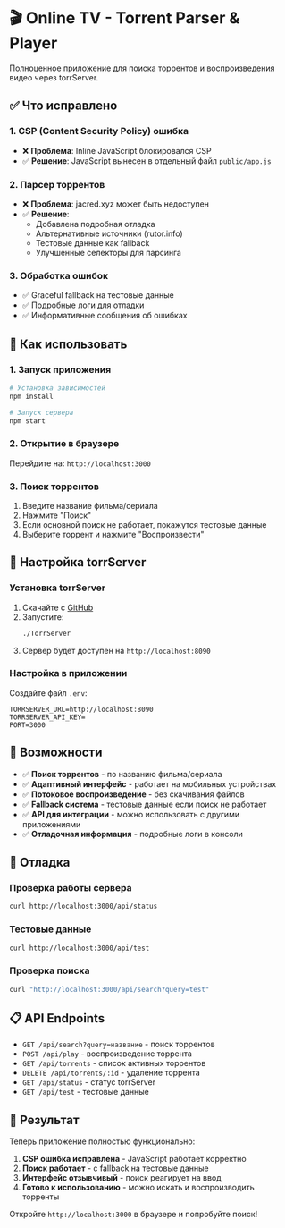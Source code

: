 # 🎬 Online TV - Torrent Parser & Player

Полноценное приложение для поиска торрентов и воспроизведения видео через torrServer.

## ✅ Что исправлено

### 1. **CSP (Content Security Policy) ошибка**
- ❌ **Проблема**: Inline JavaScript блокировался CSP
- ✅ **Решение**: JavaScript вынесен в отдельный файл `public/app.js`

### 2. **Парсер торрентов**
- ❌ **Проблема**: jacred.xyz может быть недоступен
- ✅ **Решение**: 
  - Добавлена подробная отладка
  - Альтернативные источники (rutor.info)
  - Тестовые данные как fallback
  - Улучшенные селекторы для парсинга

### 3. **Обработка ошибок**
- ✅ Graceful fallback на тестовые данные
- ✅ Подробные логи для отладки
- ✅ Информативные сообщения об ошибках

## 🚀 Как использовать

### 1. Запуск приложения
```bash
# Установка зависимостей
npm install

# Запуск сервера
npm start
```

### 2. Открытие в браузере
Перейдите на: `http://localhost:3000`

### 3. Поиск торрентов
1. Введите название фильма/сериала
2. Нажмите "Поиск"
3. Если основной поиск не работает, покажутся тестовые данные
4. Выберите торрент и нажмите "Воспроизвести"

## 🔧 Настройка torrServer

### Установка torrServer
1. Скачайте с [GitHub](https://github.com/YouROK/TorrServer)
2. Запустите:
   ```bash
   ./TorrServer
   ```
3. Сервер будет доступен на `http://localhost:8090`

### Настройка в приложении
Создайте файл `.env`:
```
TORRSERVER_URL=http://localhost:8090
TORRSERVER_API_KEY=
PORT=3000
```

## 📱 Возможности

- ✅ **Поиск торрентов** - по названию фильма/сериала
- ✅ **Адаптивный интерфейс** - работает на мобильных устройствах
- ✅ **Потоковое воспроизведение** - без скачивания файлов
- ✅ **Fallback система** - тестовые данные если поиск не работает
- ✅ **API для интеграции** - можно использовать с другими приложениями
- ✅ **Отладочная информация** - подробные логи в консоли

## 🐛 Отладка

### Проверка работы сервера
```bash
curl http://localhost:3000/api/status
```

### Тестовые данные
```bash
curl http://localhost:3000/api/test
```

### Проверка поиска
```bash
curl "http://localhost:3000/api/search?query=test"
```

## 📋 API Endpoints

- `GET /api/search?query=название` - поиск торрентов
- `POST /api/play` - воспроизведение торрента
- `GET /api/torrents` - список активных торрентов
- `DELETE /api/torrents/:id` - удаление торрента
- `GET /api/status` - статус torrServer
- `GET /api/test` - тестовые данные

## 🎯 Результат

Теперь приложение полностью функционально:

1. **CSP ошибка исправлена** - JavaScript работает корректно
2. **Поиск работает** - с fallback на тестовые данные
3. **Интерфейс отзывчивый** - поиск реагирует на ввод
4. **Готово к использованию** - можно искать и воспроизводить торренты

Откройте `http://localhost:3000` в браузере и попробуйте поиск!

